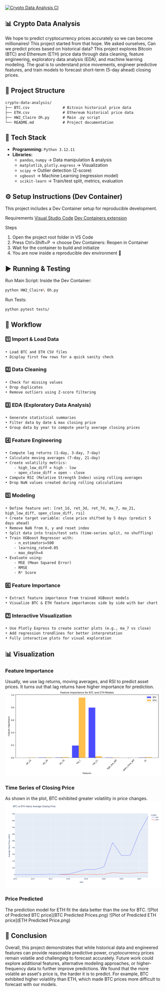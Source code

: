 [![Crypto Data Analysis CI](https://github.com/claireoh-duke/python_template_706/actions/workflows/ci.yml/badge.svg)](https://github.com/claireoh-duke/python_template_706/actions/workflows/ci.yml)

## 📊 Crypto Data Analysis
We hope to predict cryptocurrency prices accurately so we can become millionaires! This project started from that hope. We asked ourselves, Can we predict prices based on historical data?
This project explores Bitcoin (BTC) and Ethereum (ETH) price data through data cleaning, feature engineering, exploratory data analysis (EDA), and machine learning modeling. The goal is to understand price movements, engineer predictive features, and train models to forecast short-term (5-day ahead) closing prices.


## 📂 Project Structure

```plaintext
crypto-data-analysis/
├── BTC.csv               # Bitcoin historical price data
├── ETH.csv               # Ethereum historical price data
├── HW2_Claire Oh.py      # Main .py script
└── README.md             # Project documentation
```

## 🧰 Tech Stack
- **Programming:** `Python 3.12.11`  
- **Libraries:**  
  - `pandas`, `numpy` → Data manipulation & analysis  
  - `matplotlib`, `plotly.express` → Visualization  
  - `scipy` → Outlier detection (Z-score)  
  - `xgboost` → Machine Learning (regression model)  
  - `scikit-learn` → Train/test split, metrics, evaluation

## ⚙️ Setup Instructions (Dev Container)
This project includes a Dev Container setup for reproducible development.

Requirements
[Visual Studio Code](https://code.visualstudio.com)
[Dev Containers extension](https://marketplace.visualstudio.com/items?itemName=ms-vscode-remote.remote-containers)

Steps
1. Open the project root folder in VS Code
2. Press Ctrl+Shift+P → choose Dev Containers: Reopen in Container
3. Wait for the container to build and initialize
4. You are now inside a reproducible dev environment 🎉

## ▶️ Running & Testing
Run Main Script: 
Inside the Dev Container:
```bash
python HW2_Claire\ Oh.py
```

Run Tests: 
```bash
python pytest tests/
```
 
## 🔎 Workflow  
### 1️⃣ **Import & Load Data**  
```text
• Load BTC and ETH CSV files  
• Display first few rows for a quick sanity check
```
### 2️⃣ **Data Cleaning**
```text
• Check for missing values
• Drop duplicates
• Remove outliers using Z-score filtering
```
### 3️⃣ EDA (Exploratory Data Analysis)
```text
• Generate statistical summaries
• Filter data by date & max closing price
• Group data by year to compute yearly average closing prices
```
### 4️⃣ Feature Engineering
```text
• Compute lag returns (1-day, 3-day, 7-day)  
• Calculate moving averages (7-day, 21-day)  
• Create volatility metrics:
    - high_low_diff = high - low
    - open_close_diff = open - close
• Compute RSI (Relative Strength Index) using rolling averages  
• Drop NaN values created during rolling calculations  
```
### 5️⃣ Modeling
```text
• Define feature set: [ret_1d, ret_3d, ret_7d, ma_7, ma_21, high_low_diff, open_close_diff, rsi]  
• Create target variable: close price shifted by 5 days (predict 5 days ahead)  
• Remove NaN from X, y and reset index  
• Split data into train/test sets (time-series split, no shuffling)  
• Train XGBoost Regressor with:
    - n_estimators=500
    - learning_rate=0.05
    - max_depth=4
• Evaluate using:
    - MSE (Mean Squared Error)
    - RMSE
    - R² Score
```
### 6️⃣ Feature Importance
```text
• Extract feature importance from trained XGBoost models  
• Visualize BTC & ETH feature importances side by side with bar chart  
```
### 7️⃣ Interactive Visualization
```text
• Use Plotly Express to create scatter plots (e.g., ma_7 vs close)  
• Add regression trendlines for better interpretation  
• Fully interactive plots for visual exploration  
```

## 📊 Visualization 
### **Feature Importance**  
Usually, we use lag returns, moving averages, and RSI to predict asset prices. It turns out that lag returns have higher importance for prediction.
![Plot of Feature Importance](Feature_Importance.png)

### **Time Series of Closing Price**
As shown in the plot, BTC exhibited greater volatility in price changes.
![Plot of BTC_ETH](newplot.png)

### **Price Predicted**
The prediction model for ETH fit the data better than the one for BTC.
![Plot of Predicted BTC price](BTC Predicted Prices.png)
![Plot of Predicted ETH price](ETH Predicted Price.png)

## 📍 Conclusion 
Overall, this project demonstrates that while historical data and engineered features can provide reasonable predictive power, cryptocurrency prices remain volatile and challenging to forecast accurately. Future work could explore additional features, alternative modeling approaches, or higher-frequency data to further improve predictions.
We found that the more volatile an asset's price is, the harder it is to predict. For example, BTC exhibited higher volatility than ETH, which made BTC prices more difficult to forecast with our models.
